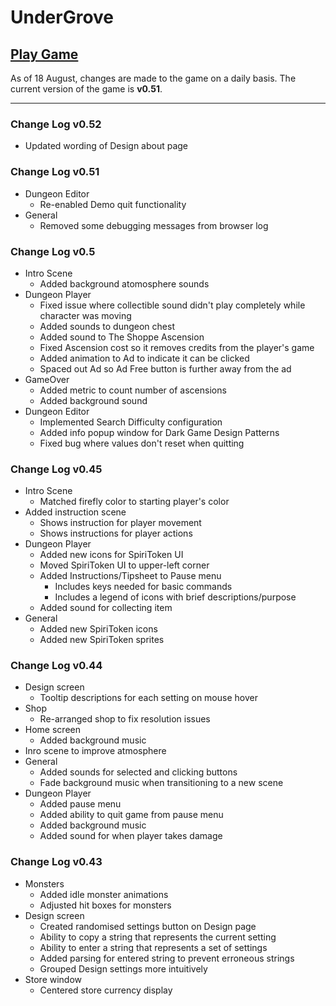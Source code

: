# UnderGrove

## [Play Game](https://zkturman.github.io/UnderGrove/)

As of 18 August, changes are made to the game on a daily basis. The current version of the game is __v0.51__.

---

### Change Log v0.52
  - Updated wording of Design about page

### Change Log v0.51
  - Dungeon Editor
    - Re-enabled Demo quit functionality
  - General
    - Removed some debugging messages from browser log

### Change Log v0.5
  - Intro Scene
    - Added background atomosphere sounds
  - Dungeon Player
    - Fixed issue where collectible sound didn't play completely while character was moving
    - Added sounds to dungeon chest
    - Added sound to The Shoppe Ascension
    - Fixed Ascension cost so it removes credits from the player's game
    - Added animation to Ad to indicate it can be clicked
    - Spaced out Ad so Ad Free button is further away from the ad
  - GameOver
    - Added metric to count number of ascensions
    - Added background sound
  - Dungeon Editor
    - Implemented Search Difficulty configuration
    - Added info popup window for Dark Game Design Patterns
    - Fixed bug where values don't reset when quitting

### Change Log v0.45
  - Intro Scene
    - Matched firefly color to starting player's color
  - Added instruction scene
    - Shows instruction for player movement
    - Shows instructions for player actions
  - Dungeon Player
    - Added new icons for SpiriToken UI
    - Moved SpiriToken UI to upper-left corner
    - Added Instructions/Tipsheet to Pause menu
      - Includes keys needed for basic commands
      - Includes a legend of icons with brief descriptions/purpose 
    - Added sound for collecting item
  - General
    - Added new SpiriToken icons
    - Added new SpiriToken sprites

### Change Log v0.44
  - Design screen
    - Tooltip descriptions for each setting on mouse hover
  - Shop
    - Re-arranged shop to fix resolution issues
  - Home screen
    - Added background music
  - Inro scene to improve atmosphere
  - General
    - Added sounds for selected and clicking buttons
    - Fade background music when transitioning to a new scene
  - Dungeon Player
    - Added pause menu
    - Added ability to quit game from pause menu
    - Added background music
    - Added sound for when player takes damage 

### Change Log v0.43
  - Monsters
    - Added idle monster animations
    - Adjusted hit boxes for monsters
  - Design screen
    - Created randomised settings button on Design page
    - Ability to copy a string that represents the current setting
    - Ability to enter a string that represents a set of settings
    - Added parsing for entered string to prevent erroneous strings
    - Grouped Design settings more intuitively
  - Store window
    - Centered store currency display

